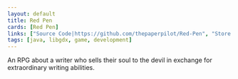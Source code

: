 ```yaml
---
layout: default
title: Red Pen
cards: [Red Pen]
links: ["Source Code|https://github.com/thepaperpilot/Red-Pen", "Store Page|http://thepaperpilot.itch.io/red-pen"]
tags: [java, libgdx, game, development]
---
```

An RPG about a writer who sells their soul to the devil in exchange for extraordinary writing abilities.
